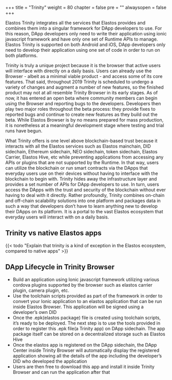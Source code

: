 +++
title = "Trinity"
weight = 80
chapter = false
pre = "<i class='fa ela-page'></i>"
alwaysopen = false
+++

Elastos Trinity integrates all the services that Elastos provides and combines them into a singular framework for DApp developers to use. For this reason, DApp developers only need to write their application using ionic javascript framework and have only one set of Runtime APIs to manage. Elastos Trinity is supported on both Android and iOS, DApp developers only need to develop their application using one set of code in order to run on both platforms.

Trinity is truly a unique project because it is the browser that active users will interface with directly on a daily basis. Users can already use the Browser - albeit as a minimal viable product - and access some of its core features. That said, throughout 2019 Trinity is scheduled to undergo a variety of changes and augment a number of new features, so the finished product may not at all resemble Trinity Browser in its early stages. As of now, it has entered an open beta where community members can begin using the Browser and reporting bugs to the developers. Developers then play two major roles throughout the beta process: they provide fixes to reported bugs and continue to create new features as they build out the beta. While Elastos Browser is by no means prepared for mass production, it is nonetheless at a meaningful development stage where testing and trial runs have begun.

What Trinity offers is one level above blockchain-based trust because it interacts with all the Elastos services such as Elastos mainchain, DID sidechain, Ethereum sidechain, NEO sidechain, token sidechain, Elastos Carrier, Elastos Hive, etc while preventing applications from accessing any APIs or plugins that are not supported by the Runtime. In that way, users can utilize the blockchain or run smart contracts via the DApps that everyday users use on their devices without having to interface with the blockchain to begin with. Trinity hides away the infrastructure layer and provides a set number of APIs for DApp developers to use. In turn, users access the DApps with the trust and security of the blockchain without ever having to deal with it directly. Rather profoundly, Trinity combines on-chain and off-chain scalability solutions into one platform and packages data in such a way that developers don’t have to learn anything new to develop their DApps on its platform. It is a portal to the vast Elastos ecosystem that everyday users will interact with on a daily basis.

## Trinity vs native Elastos apps

{{< todo "Explain that trinity is a kind of exception in the Elastos ecosystem, compared to native apps" >}}

## DApp Lifecycle in Trinity Browser
- Build an application using Ionic javascript framework utilizing various cordova plugins supported by the browser such as elastos carrier plugin, camera plugin, etc.
- Use the toolchain scripts provided as part of the framework in order to convert your Ionic application to an elastos application that can be run inside Elastos Browser. This application will be signed using a developer’s own DID
- Once the .epk(elastos package) file is created using toolchain scripts, it’s ready to be deployed. The next step is to use the tools provided in order to register this .epk file(a Trinity app) on DApp sidechain. The app package itself can be stored on a decentralized storage such as Elastos Hive
- Once the elastos app is registered on the DApp sidechain, the DApp Center inside Trinity Browser will automatically display the registered application showing all the details of the app including the developer’s DID who developed the application
- Users are then free to download this app and install it inside Trinity Browser and can run the application after that
